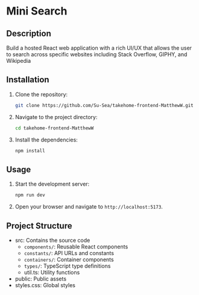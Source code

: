 # Mini Search

## Description
Build a hosted React web application with a rich UI/UX that allows the user to search across specific websites including Stack Overflow, GIPHY, and Wikipedia

## Installation
1. Clone the repository:
   ```sh
   git clone https://github.com/Su-Sea/takehome-frontend-MatthewW.git
   ```
2. Navigate to the project directory:
   ```sh
   cd takehome-frontend-MatthewW
   ```
3. Install the dependencies:
   ```sh
   npm install
   ```

## Usage
1. Start the development server:
   ```sh
   npm run dev
   ```
2. Open your browser and navigate to `http://localhost:5173`.

## Project Structure
- src: Contains the source code
  - `components/`: Reusable React components
  - `constants/`: API URLs and constants
  - `containers/`: Container components
  - `types/`: TypeScript type definitions
  - util.ts: Utility functions
- public: Public assets
- styles.css: Global styles
